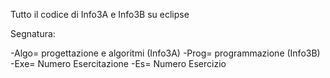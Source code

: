 Tutto il codice di Info3A e Info3B su eclipse

Segnatura:

-Algo= progettazione e algoritmi (Info3A) 
-Prog= programmazione (Info3B)
-Exe= Numero Esercitazione 
-Es= Numero Esercizio

